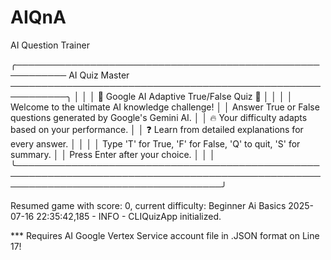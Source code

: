 # AIQnA
AI Question Trainer 


╭────────────────────────────────────────────────────────── AI Quiz Master ───────────────────────────────────────────────────────────╮
│                                                                                                                                     │
│                                             🧠  Google AI Adaptive True/False Quiz  🧠                                              │
│                                                                                                                                     │
│                                           Welcome to the ultimate AI knowledge challenge!                                           │
│                                   Answer True or False questions generated by Google's Gemini AI.                                   │
│                                        🔥 Your difficulty adapts based on your performance.                                         │
│                                        ❓ Learn from detailed explanations for every answer.                                        │
│                                                                                                                                     │
│                                   Type 'T' for True, 'F' for False, 'Q' to quit, 'S' for summary.                                   │
│                                                   Press Enter after your choice.                                                    │
│                                                                                                                                     │
╰─────────────────────────────────────────────────────────────────────────────────────────────────────────────────────────────────────╯

Resumed game with score: 0, current difficulty: Beginner Ai Basics
2025-07-16 22:35:42,185 - INFO - CLIQuizApp initialized.

*** Requires AI Google Vertex Service account file in .JSON format on Line 17!
